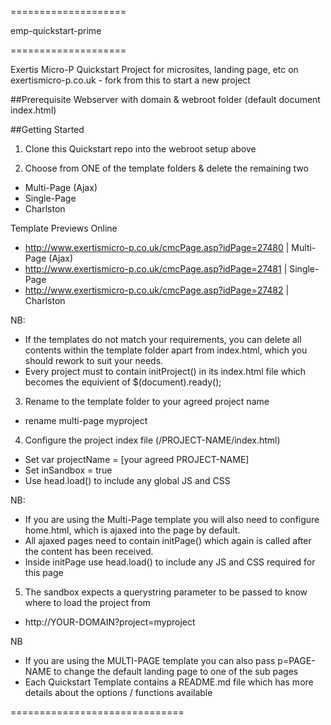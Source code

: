 
====================

emp-quickstart-prime

====================

Exertis Micro-P Quickstart Project for microsites, landing page, etc on exertismicro-p.co.uk - fork from this to start a new project

##Prerequisite
Webserver with domain & webroot folder (default document index.html)

##Getting Started

1) Clone this Quickstart repo into the webroot setup above


2) Choose from ONE of the template folders & delete the remaining two

- Multi-Page (Ajax)
- Single-Page
- Charlston

Template Previews Online
- http://www.exertismicro-p.co.uk/cmcPage.asp?idPage=27480 | Multi-Page (Ajax)
- http://www.exertismicro-p.co.uk/cmcPage.asp?idPage=27481 | Single-Page
- http://www.exertismicro-p.co.uk/cmcPage.asp?idPage=27482 | Charlston

NB: 
- If the templates do not match your requirements, you can delete all contents within the template folder apart from index.html, which you should rework to suit your needs.
- Every project must to contain initProject() in its index.html file which becomes the equivient of $(document).ready();


3) Rename to the template folder to your agreed project name
- rename multi-page myproject


4) Configure the project index file (/PROJECT-NAME/index.html)

- Set var projectName = [your agreed PROJECT-NAME]
- Set inSandbox = true
- Use head.load() to include any global JS and CSS

NB:
- If you are using the Multi-Page template you will also need to configure home.html, which is ajaxed into the page by default.  
- All ajaxed pages need to contain initPage() which again is called after the content has been received.
- Inside initPage use head.load() to include any JS and CSS required for this page


5) The sandbox expects a querystring parameter to be passed to know where to load the project from
- http://YOUR-DOMAIN?project=myproject

NB
- If you are using the MULTI-PAGE template you can also pass p=PAGE-NAME to change the default landing page to one of the sub pages
- Each Quickstart Template contains a README.md file which has more details about the options / functions available



==============================